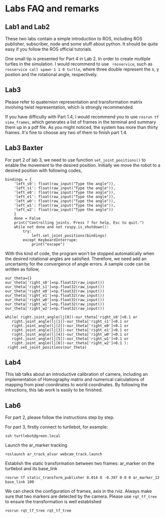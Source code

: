 # Labs FAQ and remarks

## Lab1 and Lab2
These two labs contain a simple introduction to ROS, including ROS publisher, subscriber, node and some stuff about python. It should be quite easy if you follow the ROS official tutorials.

One small tip is presented for Part 4 in Lab 2. In order to create multiple turtles in the simulation. I would recommend to use ` rosservice`, such as `rosservice call spawn 1 1 0 turtle`, where three double represent the x, y postion and the rotational angle, respectively.

## Lab3
Please refer to quaternion representation and transformation matrix involving twist representation, which is strongly recommended.

If you have difficulty with Part 1.4, I would recommend you to use `rosrun tf view_frames`, which generates a list of frames in the terminal and summary them up in a pdf file. As you might noticed, the system has more than thirty frames. It's fine to choose any two of them to finish part 1.4.

## Lab3 Baxter
For part 2 of lab 3, we need to use function `set_joint_positions()` to enable the movement to the desired position. Initially we move the robot to a desired position with following codes, 
```
bindings = {
    'left_s0': float(raw_input("Type the angle")),
    'left_s1': float(raw_input("Type the angle")),
    'left_e0': float(raw_input("Type the angle")),
    'left_e1': float(raw_input("Type the angle")),
    'left_w0': float(raw_input("Type the angle")),
    'left_w1': float(raw_input("Type the angle")),
    'left_w2': float(raw_input("Type the angle"))
    }
    done = False
    print("Controlling joints. Press ? for help, Esc to quit.")
    while not done and not rospy.is_shutdown():
    	try:
    		left.set_joint_positions(bindings)    
    	except KeyboardInterrupe:
    		print("escape")
```
With this kind of code, the program won't be stopped automatically when the desired rotational angles are satisfied. Therefore, we need add an uncertainty for the convergence of angle errors. A sample code can be written as follow,
```
our_theta={}
our_theta['right_s0']=np.float32(raw_input())
our_theta['right_s1']=np.float32(raw_input())
our_theta['right_e0']=np.float32(raw_input())
our_theta['right_e1']=np.float32(raw_input())
our_theta['right_w0']=np.float32(raw_input())
our_theta['right_w1']=np.float32(raw_input())
our_theta['right_w2']=np.float32(raw_input())

while( right.joint_angle(lj[0])-our_theta['right_s0']<0.1 or
   right.joint_angle(lj[1])-our_theta['right_s1']<0.1 or
   right.joint_angle(lj[2])-our_theta['right_e0']<0.1 or
   right.joint_angle(lj[3])-our_theta['right_e1']<0.1 or
   right.joint_angle(lj[4])-our_theta['right_w0']<0.1 or
   right.joint_angle(lj[5])-our_theta['right_w1']<0.1 or
   right.joint_angle(lj[6])-our_theta['right_w2']<0.1 ):
 right.set_joint_positions(our_theta)
```


## Lab4
This lab talks about an introductive calibration of camera, including an implementation of Homography matrix and numerical calculations of mapping from pixel coordinates to world coordinates. By following the intructions, this lab work is easily to be finished.

## Lab6
For part 2, please follow the instructions step by step.

For part 3, firstly connect to turtlebot, for example:
```
ssh turtlebot@green.local
```

Launch the ar_marker tracking
```
roslaunch ar_track_alvar webcam_track.launch
```
Establish the static transformation between two frames: ar_marker on the turtlebot and its base_link
```
rosrun tf static_transform_publisher 0.014 0 -0.397 0 0 0 ar_marker_12 base_link 100
```
We can check the configuration of frames, axis in the rviz. Always make sure that two markers are detected by the camera. Please use `rqt_tf_tree` to ensure the transformation is well established
```
rosrun rqt_tf_tree rqt_tf_tree
```
